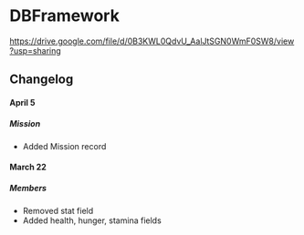 # DBFramework  

https://drive.google.com/file/d/0B3KWL0QdvU_AalJtSGN0WmF0SW8/view?usp=sharing  

## Changelog
#### April 5  
##### Mission
+ Added Mission record

#### March 22  
##### Members
+ Removed stat field
+ Added health, hunger, stamina fields

